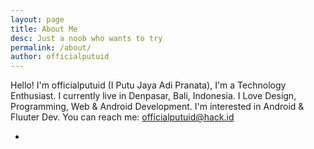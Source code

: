 ```yaml
---
layout: page
title: About Me
desc: Just a noob who wants to try
permalink: /about/
author: officialputuid
---
```


Hello! I'm officialputuid (I Putu Jaya Adi Pranata), I'm a Technology Enthusiast. I currently live in Denpasar, Bali, Indonesia. I Love Design, Programming, Web & Android Development. I'm interested in Android & Fluuter Dev. You can reach
me: [officialputuid@hack.id](officialputuid@hack.id)

<ul class="list-unstyled text-small">
    <li class="footer-custom-icons">
        <a class="text-muted" href="https://t.me/officialputuid" target="_blank"><i class="fa fa-telegram"></i></a>
        <a class="text-muted" href="https://github.com/officialputuid" target="_blank"><i class="fa fa-github"></i></a>
        <a class="text-muted" href="https://facebook.com/officialputuid" target="_blank"><i class="fa fa-facebook"></i></a>
        <a class="text-muted" href="https://twitter.com/officialputuid" target="_blank"><i class="fa fa-twitter"></i></a>
        <a class="text-muted" href="https://instagram.com/officialputuid" target="_blank"><i class="fa fa-instagram"></i></a>
    </li>
</ul>
